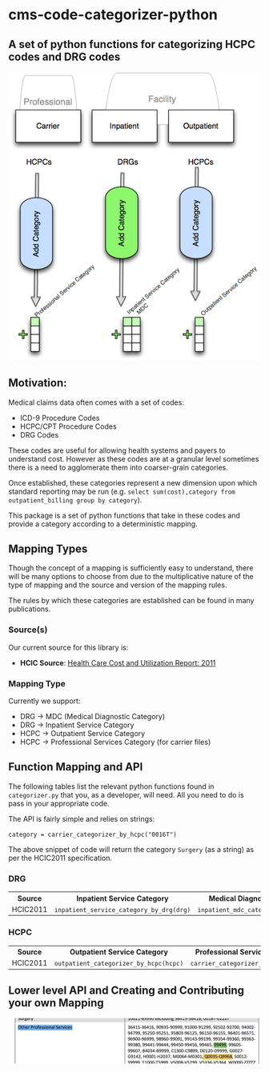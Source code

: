 # cms-code-categorizer-python
##  A set of python functions for categorizing HCPC codes and DRG codes

![ explanation ](cms-categorizer.png)

## Motivation:
Medical claims data often comes with a set of codes:
  * ICD-9 Procedure Codes
  * HCPC/CPT Procedure Codes
  * DRG Codes

These codes are useful for allowing health systems and payers to understand cost.
However as these codes are at a granular level sometimes there is a need to agglomerate
them into coarser-grain categories.

Once established, these categories represent a new dimension upon which standard reporting
may be run (e.g. `select sum(cost),category from outpatient_billing group by category`).

This package is a set of python functions that take in these codes and provide
a category according to a deterministic mapping.

## Mapping Types
Though the concept of a mapping is sufficiently easy to understand, there will
be many options to choose from due to the multiplicative nature of the type of mapping
and the source and version of the mapping rules.

The rules by which these categories are established can be found in many publications.  

### Source(s)
Our current source for this library is: 
  * **HCIC Source**:  [Health Care Cost and Utilization Report: 2011](http://www.healthcostinstitute.org/files/HCCI_HCCUR2011.pdf)

### Mapping Type
Currently we support:
  * DRG -> MDC (Medical Diagnostic Category)
  * DRG -> Inpatient Service Category
  * HCPC -> Outpatient Service Category
  * HCPC -> Professional Services Category (for carrier files) 

## Function Mapping and API

The following tables list the relevant python functions found in `categorizer.py` that you, as a developer, will need.  All you need to do is pass in your appropriate code.

The API is fairly simple and relies on strings:
```
category = carrier_categorizer_by_hcpc("0016T")
```

The above snippet of code will return the category `Surgery` (as a string) as per the HCIC2011 specification.

### DRG
<table>
  <th>Source</th>
  <th>Inpatient Service Category</th>
  <th>Medical Diagnostic Category</th>
  <tr>
    <td>HCIC2011</td>
    <td><code>inpatient_service_category_by_drg(drg)</code></td>
    <td><code>inpatient_mdc_category_by_drg(drg)</code></td>
  </tr>
</table>

### HCPC
<table>
  <th>Source</th>
  <th>Outpatient Service Category</th>
  <th>Professional Services Category</th>
  <tr>
    <td>HCIC2011</td>
    <td><code>outpatient_categorizer_by_hcpc(hcpc)</code></td>
    <td><code>carrier_categorizer_by_hcpc(hcpc)</code></td>
  </tr>
</table>

## Lower level API and Creating and Contributing your own Mapping

![ yourown ](creating-your-own.png)
